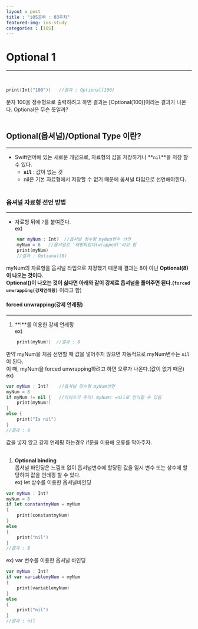 ```yaml
---
layout : post
title : "iOS공부 : 03주차"
featured-img: ios-study
categories : [iOS]
---
```


# Optional 1
---
<br>

```swift
print(Int("100"))   //결과 : Optional(100)
```
문자 100을 정수형으로 출력하려고 하면 결과는 [Optional(100)]이라는 결과가 나온다.  Optional은 무슨 뜻일까?  
<br>

## Optional(옵셔널)/Optional Type 이란?
---
* Swift언어에 있는 새로운 개념으로, 자료형의 값을 저장하거나 **`nil`**을 저장 할 수 있다.  
    * **`nil`** : 값이 없는 것 
    * nil은 기본 자료형에서 저장할 수 없기 때문에 옵셔널 타입으로 선언해야한다.
    <br>   

### 옵셔널 자료형 선언 방법
---
* 자료형 뒤에 `?`를 붙여준다.  
ex)  
```swift
    var myNum : Int?  //옵셔널 정수형 myNum변수 선언     
    myNum = 8   //옵셔널로 '래핑되었다(wrapped)'라고 함
    print(myNum)
    //결과 : Optional(8)
```  
myNum의 자료형을 옵셔널 타입으로 지정했기 때문에 결과는 8이 아닌 **Optional(8)**이 나오는 것이다.  
Optional()이 나오는 것이 싫다면 아래와 같이 강제로 옵셔널을 풀어주면 된다.(**`forced unwrapping(강제언레핑)`** 이라고 함) 

#### forced unwrapping(강제 언레핑)
---

1. **!**를 이용한 강제 언레핑  
ex)  
```swift
    print(myNum!)  //결과 : 8
```  
만약 myNum을 처음 선언할 때 값을 넣어주지 않으면 자동적으로 myNum변수는 `nil`이 된다.  
이 때, myNum을 forced unwrapping하려고 하면 오류가 나온다.(값이 없기 때문)  
ex)
```swift
var myNum : Int?    //옵셔널 정수형 myNum선언
myNum = 8
if myNum != nil {   //띄어쓰기 주의! myNum! =nil로 인식할 수 있음
    print(myNum!)
}
else {
    print("Is nil")
}
//결과 : 8
```  

값을 넣지 않고 강제 언레핑 하는경우 if문을 이용해 오류를 막아주자.  
<br>

1. **Optional binding**  
옵셔널 바인딩은 느낌표 없이 옵셔널변수에 할당된 값을 임시 변수 또는 상수에 할당하여 값을 언레핑 할 수 있다.   
ex)  let 상수를 이용한 옵셔널바인딩  
```swift
var myNum : Int?
myNum = 8
if let constantmyNum = myNum 
{
    print(constantmyNum)
}
else
{
    print("nil")
}
//결과 : 8
```  
ex) var 변수를 이용한 옵셔널 바인딩
```swift
var myNum : Int?
if var variablemyNum = myNum 
{
    print(variablemyNum)
}
else
{
    print("nil")
}
//결과 : nil
```  

















